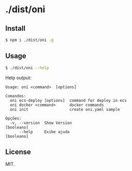 # ./dist/oni

## Install

```sh
$ npm i ./dist/oni -g
```

## Usage

```sh
$ ./dist/oni --help
```

Help output:

```
Usage: oni <command>  [options]

Comandos:
  oni ecs-deploy [options]  command for deploy in ecs
  oni docker <command>      docker commands
  oni init                  create oni.yaml sample

Opções:
  -v, --version  Show Version                                         [booleano]
      --help     Exibe ajuda                                          [booleano]
```

## License

MIT.